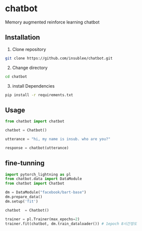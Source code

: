 # chatbot

Memory augmented reinforce learning chatbot

## Installation

1. Clone repository

```bash
git clone https://github.com/insublee/chatbot.git
```

2. Change directory

```bash
cd chatbot
```

3. install Dependencies

```bash
pip install -r requirements.txt
```


## Usage

```python
from chatbot import chatbot

chatbot = Chatbot()

utterance = "hi, my name is insub. who are you?"

response = chatbot(utterance)

```

## fine-tunning

```python
import pytorch_lightning as pl
from chatbot.data import DataModule
from chatbot import Chatbot

dm = DataModule("facebook/bart-base")
dm.prepare_data()
dm.setup('fit')

chatbot  = Chatbot()

trainer = pl.Trainer(max_epochs=2)
trainer.fit(chatbot, dm.train_dataloader()) # 1epoch 8시간정도

```
